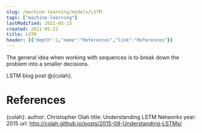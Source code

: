 ```yaml
---
slug: /machine-learning/models/LSTM
tags: ["machine-learning"]
lastModified: 2021-05-23
created: 2021-05-22
title: LSTM
header: [{"depth":1,"name":"References","link":"References"}]
---
```


The general idea when working with sequences is to break down the problem into a smaller decisions.

LSTM blog post @{colah}.

# References

{colah}:
    author: Christopher Olah
    title: Understanding LSTM Networks
    year: 2015
    url: http://colah.github.io/posts/2015-08-Understanding-LSTMs/

